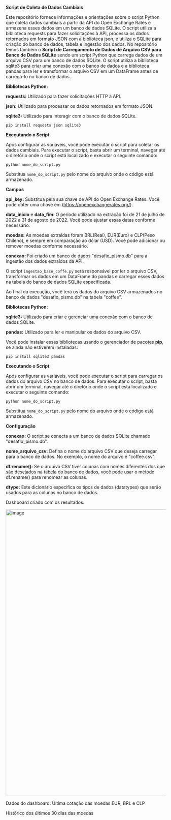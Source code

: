 **Script de Coleta de Dados Cambiais**

Este repositório fornece informações e orientações sobre o script Python que coleta dados cambiais a partir da API do Open Exchange Rates e armazena esses dados em um banco de dados SQLite. O script utiliza a biblioteca requests para fazer solicitações à API, processa os dados retornados em formato JSON com a biblioteca json, e utiliza o SQLite para criação do banco de dados, tabela e ingestão dos dados. No repositório temos também o **Script de Carregamento de Dados de Arquivo CSV para Banco de Dados SQLite** sendo um script Python que carrega dados de um arquivo CSV para um banco de dados SQLite. O script utiliza a biblioteca sqlite3 para criar uma conexão com o banco de dados e a biblioteca pandas para ler e transformar o arquivo CSV em um DataFrame antes de carregá-lo no banco de dados.

**Bibliotecas Python:**

**requests:** Utilizado para fazer solicitações HTTP à API.

**json:** Utilizado para processar os dados retornados em formato JSON.

**sqlite3:** Utilizado para interagir com o banco de dados SQLite.

```pip install requests json sqlite3```

**Executando o Script**

Após configurar as variáveis, você pode executar o script para coletar os dados cambiais. Para executar o script, basta abrir um terminal, navegar até o diretório onde o script está localizado e executar o seguinte comando:

```python nome_do_script.py```

Substitua ```nome_do_script.py``` pelo nome do arquivo onde o código está armazenado.

**Campos**

**api_key:** Substitua pela sua chave de API do Open Exchange Rates. Você pode obter uma chave em (https://openexchangerates.org/).

**data_inicio** e **data_fim**: O período utilizado na extração foi de 21 de julho de 2022 a 31 de agosto de 2022. Você pode ajustar essas datas conforme necessário.

**moedas:** As moedas extraídas foram BRL(Real), EUR(Euro) e CLP(Peso Chileno), e sempre em comparação ao dólar (USD). Você pode adicionar ou remover moedas conforme necessário.

**conexao:** Foi criado um banco de dados "desafio_pismo.db" para a ingestão dos dados extraídos da API.


O script ```ingestao_base_coffe.py``` será responsável por ler o arquivo CSV, transformar os dados em um DataFrame do pandas e carregar esses dados na tabela do banco de dados SQLite especificada. 

Ao final da execução, você terá os dados do arquivo CSV armazenados no banco de dados "desafio_pismo.db" na tabela "coffee".

**Bibliotecas Python:**

**sqlite3:** Utilizado para criar e gerenciar uma conexão com o banco de dados SQLite.

**pandas:** Utilizado para ler e manipular os dados do arquivo CSV.

Você pode instalar essas bibliotecas usando o gerenciador de pacotes **pip**, se ainda não estiverem instaladas:

```pip install sqlite3 pandas```

**Executando o Script**

Após configurar as variáveis, você pode executar o script para carregar os dados do arquivo CSV no banco de dados. Para executar o script, basta abrir um terminal, navegar até o diretório onde o script está localizado e executar o seguinte comando:

```python nome_do_script.py```

Substitua ```nome_do_script.py``` pelo nome do arquivo onde o código está armazenado.


**Configuração**

**conexao:** O script se conecta a um banco de dados SQLite chamado "desafio_pismo.db".

**nome_arquivo_csv:** Defina o nome do arquivo CSV que deseja carregar para o banco de dados. No exemplo, o nome do arquivo é "coffee.csv". 

**df.rename():** Se o arquivo CSV tiver colunas com nomes diferentes dos que são desejados na tabela do banco de dados, você pode usar o método df.rename() para renomear as colunas. 

**dtype:** Este dicionário especifica os tipos de dados (datatypes) que serão usados para as colunas no banco de dados. 

Dashboard criado com os resultados:

<img width="902" alt="image" src="https://github.com/FilipeSelenko/cotacao_moedas/assets/66075126/6070c9e3-b86a-43f5-a4a6-31af105065de">

Dados do dashboard: 
Última cotação das moedas EUR, BRL e CLP

Histórico dos últimos 30 dias das moedas
